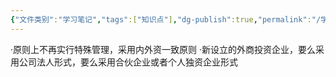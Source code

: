 ```yaml
---
{"文件类别":"学习笔记","tags":["知识点"],"dg-publish":true,"permalink":"/学习笔记studyup/知识点cheese/外商投资企业/","dgPassFrontmatter":true,"created":"2024-07-11T11:03:58.081+08:00","updated":"2024-09-11T12:27:11.819+08:00"}
---
```


·原则上不再实行特殊管理，采用内外资一致原则
·新设立的外商投资企业，要么采用公司法人形式，要么采用合伙企业或者个人独资企业形式